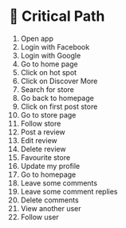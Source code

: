 # 🍞 Critical Path

1. Open app
1. Login with Facebook
1. Login with Google
1. Go to home page
1. Click on hot spot
1. Click on Discover More
1. Search for store
1. Go back to homepage
1. Click on first post store
1. Go to store page
1. Follow store
1. Post a review
1. Edit review
1. Delete review
1. Favourite store
1. Update my profile
1. Go to homepage
1. Leave some comments
1. Leave some comment replies
1. Delete comments
1. View another user
1. Follow user
